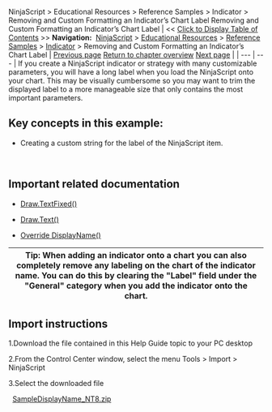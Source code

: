 ﻿
NinjaScript > Educational Resources > Reference Samples > Indicator > Removing and Custom Formatting an Indicator’s Chart Label
Removing and Custom Formatting an Indicator’s Chart Label
| << [Click to Display Table of Contents](removing_and_custom_formatting.md) >> **Navigation:**     [NinjaScript](ninjascript-1.md) > [Educational Resources](educational_resources-1.md) > [Reference Samples](reference_samples-1.md) > [Indicator](indicator2-1.md) > Removing and Custom Formatting an Indicator’s Chart Label | [Previous page](multi-colored_plots-1.md) [Return to chapter overview](indicator2-1.md) [Next page](using_a_secondary_series_as_an-1.md) |
| --- | --- |
If you create a NinjaScript indicator or strategy with many customizable parameters, you will have a long label when you load the NinjaScript onto your chart. This may be visually cumbersome so you may want to trim the displayed label to a more manageable size that only contains the most important parameters.
 
## Key concepts in this example:
- Creating a custom string for the label of the NinjaScript item.

 
## Important related documentation
- [Draw.TextFixed()](draw_textfixed-1.md)

- [Draw.Text()](draw_text-1.md)

- [Override DisplayName()](indicator_displayname-1.md)

| Tip: When adding an indicator onto a chart you can also completely remove any labeling on the chart of the indicator name. You can do this by clearing the "Label" field under the "General" category when you add the indicator onto the chart. |
| --- |

## Import instructions
1.Download the file contained in this Help Guide topic to your PC desktop

2.From the Control Center window, select the menu Tools > Import > NinjaScript

3.Select the downloaded file

 
[SampleDisplayName_NT8.zip](samples/SampleDisplayName_NT8.zip)
